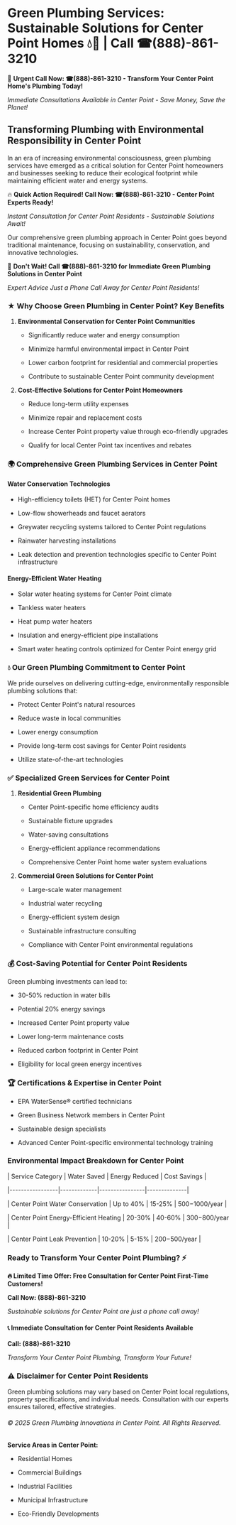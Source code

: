 # Green Plumbing Services: Sustainable Solutions for Center Point Homes 💧🌿 | Call ☎(888)-861-3210

🚨 **Urgent Call Now: ☎(888)-861-3210 - Transform Your Center Point Home's Plumbing Today!**
*Immediate Consultations Available in Center Point - Save Money, Save the Planet!*

## Transforming Plumbing with Environmental Responsibility in Center Point

In an era of increasing environmental consciousness, green plumbing services have emerged as a critical solution for Center Point homeowners and businesses seeking to reduce their ecological footprint while maintaining efficient water and energy systems. 

🔥 **Quick Action Required! Call Now: ☎(888)-861-3210 - Center Point Experts Ready!**
*Instant Consultation for Center Point Residents - Sustainable Solutions Await!*

Our comprehensive green plumbing approach in Center Point goes beyond traditional maintenance, focusing on sustainability, conservation, and innovative technologies.

🚨 **Don't Wait! Call ☎(888)-861-3210 for Immediate Green Plumbing Solutions in Center Point**
*Expert Advice Just a Phone Call Away for Center Point Residents!*

### ★ Why Choose Green Plumbing in Center Point? Key Benefits

1. **Environmental Conservation for Center Point Communities** 
   - Significantly reduce water and energy consumption
   - Minimize harmful environmental impact in Center Point
   - Lower carbon footprint for residential and commercial properties
   - Contribute to sustainable Center Point community development

2. **Cost-Effective Solutions for Center Point Homeowners** 
   - Reduce long-term utility expenses
   - Minimize repair and replacement costs
   - Increase Center Point property value through eco-friendly upgrades
   - Qualify for local Center Point tax incentives and rebates

### 🌍 Comprehensive Green Plumbing Services in Center Point

#### Water Conservation Technologies
- High-efficiency toilets (HET) for Center Point homes
- Low-flow showerheads and faucet aerators
- Greywater recycling systems tailored to Center Point regulations
- Rainwater harvesting installations
- Leak detection and prevention technologies specific to Center Point infrastructure

#### Energy-Efficient Water Heating
- Solar water heating systems for Center Point climate
- Tankless water heaters
- Heat pump water heaters
- Insulation and energy-efficient pipe installations
- Smart water heating controls optimized for Center Point energy grid

### 💧 Our Green Plumbing Commitment to Center Point

We pride ourselves on delivering cutting-edge, environmentally responsible plumbing solutions that:
- Protect Center Point's natural resources
- Reduce waste in local communities
- Lower energy consumption
- Provide long-term cost savings for Center Point residents
- Utilize state-of-the-art technologies

### ✅ Specialized Green Services for Center Point

1. **Residential Green Plumbing**
   - Center Point-specific home efficiency audits
   - Sustainable fixture upgrades
   - Water-saving consultations
   - Energy-efficient appliance recommendations
   - Comprehensive Center Point home water system evaluations

2. **Commercial Green Solutions for Center Point**
   - Large-scale water management
   - Industrial water recycling
   - Energy-efficient system design
   - Sustainable infrastructure consulting
   - Compliance with Center Point environmental regulations

### 💰 Cost-Saving Potential for Center Point Residents

Green plumbing investments can lead to:
- 30-50% reduction in water bills
- Potential 20% energy savings
- Increased Center Point property value
- Lower long-term maintenance costs
- Reduced carbon footprint in Center Point
- Eligibility for local green energy incentives

### 🏆 Certifications & Expertise in Center Point

- EPA WaterSense® certified technicians
- Green Business Network members in Center Point
- Sustainable design specialists
- Advanced Center Point-specific environmental technology training

### Environmental Impact Breakdown for Center Point

| Service Category | Water Saved | Energy Reduced | Cost Savings |
|-----------------|-------------|----------------|--------------|
| Center Point Water Conservation | Up to 40% | 15-25% | $500-$1000/year |
| Center Point Energy-Efficient Heating | 20-30% | 40-60% | $300-$800/year |
| Center Point Leak Prevention | 10-20% | 5-15% | $200-$500/year |

### Ready to Transform Your Center Point Plumbing? ⚡

**🔥 Limited Time Offer: Free Consultation for Center Point First-Time Customers!**

**Call Now: (888)-861-3210**
*Sustainable solutions for Center Point are just a phone call away!*

#### 📞 Immediate Consultation for Center Point Residents Available

**Call: (888)-861-3210**
*Transform Your Center Point Plumbing, Transform Your Future!*

### ⚠️ Disclaimer for Center Point Residents

Green plumbing solutions may vary based on Center Point local regulations, property specifications, and individual needs. Consultation with our experts ensures tailored, effective strategies.

###### © 2025 Green Plumbing Innovations in Center Point. All Rights Reserved.

**Service Areas in Center Point:** 
- Residential Homes
- Commercial Buildings
- Industrial Facilities
- Municipal Infrastructure
- Eco-Friendly Developments